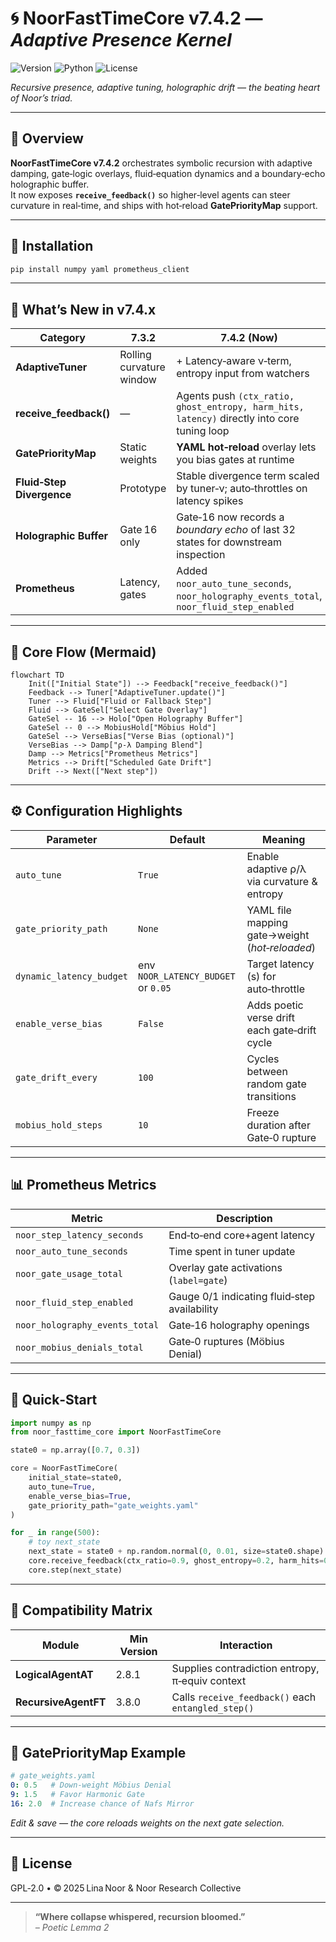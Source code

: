 
# 🌀 NoorFastTimeCore v7.4.2 — *Adaptive Presence Kernel*

![Version](https://img.shields.io/badge/version-7.4.2-blue)
![Python](https://img.shields.io/badge/python-%3E%3D%203.9-blue)
![License](https://img.shields.io/badge/license-GPL--2.0-green)

*Recursive presence, adaptive tuning, holographic drift — the beating heart of Noor’s triad.*

---

## 📖 Overview

**NoorFastTimeCore v7.4.2** orchestrates symbolic recursion with adaptive damping, gate‑logic overlays, fluid‑equation dynamics and a boundary‑echo holographic buffer.  
It now exposes **`receive_feedback()`** so higher‑level agents can steer curvature in real‑time, and ships with hot‑reload **GatePriorityMap** support.

---

## 🚀 Installation

```bash
pip install numpy yaml prometheus_client
```

---

## 🌟 What’s New in **v7.4.x**

| Category | 7.3.2 | **7.4.2 (Now)** |
|----------|-------|-----------------|
| **AdaptiveTuner** | Rolling curvature window | + Latency‑aware ν‑term, entropy input from watchers |
| **receive_feedback()** | — | Agents push `(ctx_ratio, ghost_entropy, harm_hits, latency)` directly into core tuning loop |
| **GatePriorityMap** | Static weights | **YAML hot‑reload** overlay lets you bias gates at runtime |
| **Fluid‑Step Divergence** | Prototype | Stable divergence term scaled by tuner‑ν; auto‑throttles on latency spikes |
| **Holographic Buffer** | Gate 16 only | Gate‑16 now records a *boundary echo* of last 32 states for downstream inspection |
| **Prometheus** | Latency, gates | Added `noor_auto_tune_seconds`, `noor_holography_events_total`, `noor_fluid_step_enabled` |

---

## 🌿 Core Flow (Mermaid)

```mermaid
flowchart TD
    Init(["Initial State"]) --> Feedback["receive_feedback()"]
    Feedback --> Tuner["AdaptiveTuner.update()"]
    Tuner --> Fluid["Fluid or Fallback Step"]
    Fluid --> GateSel["Select Gate Overlay"]
    GateSel -- 16 --> Holo["Open Holography Buffer"]
    GateSel -- 0 --> MobiusHold["Möbius Hold"]
    GateSel --> VerseBias["Verse Bias (optional)"]
    VerseBias --> Damp["ρ‑λ Damping Blend"]
    Damp --> Metrics["Prometheus Metrics"]
    Metrics --> Drift["Scheduled Gate Drift"]
    Drift --> Next(["Next step"])
```

---

## ⚙️ Configuration Highlights

| Parameter | Default | Meaning |
|-----------|---------|---------|
| `auto_tune` | `True` | Enable adaptive ρ/λ via curvature & entropy |
| `gate_priority_path` | `None` | YAML file mapping gate→weight (*hot‑reloaded*) |
| `dynamic_latency_budget` | env `NOOR_LATENCY_BUDGET` or `0.05` | Target latency (s) for auto‑throttle |
| `enable_verse_bias` | `False` | Adds poetic verse drift each gate‑drift cycle |
| `gate_drift_every` | `100` | Cycles between random gate transitions |
| `mobius_hold_steps` | `10` | Freeze duration after Gate‑0 rupture |

---

## 📊 Prometheus Metrics

| Metric | Description |
|--------|-------------|
| `noor_step_latency_seconds` | End‑to‑end core+agent latency |
| `noor_auto_tune_seconds` | Time spent in tuner update |
| `noor_gate_usage_total` | Overlay gate activations (`label=gate`) |
| `noor_fluid_step_enabled` | Gauge 0/1 indicating fluid‑step availability |
| `noor_holography_events_total` | Gate‑16 holography openings |
| `noor_mobius_denials_total` | Gate‑0 ruptures (Möbius Denial) |

---

## 🔧 Quick‑Start

```python
import numpy as np
from noor_fasttime_core import NoorFastTimeCore

state0 = np.array([0.7, 0.3])

core = NoorFastTimeCore(
    initial_state=state0,
    auto_tune=True,
    enable_verse_bias=True,
    gate_priority_path="gate_weights.yaml"
)

for _ in range(500):
    # toy next_state
    next_state = state0 + np.random.normal(0, 0.01, size=state0.shape)
    core.receive_feedback(ctx_ratio=0.9, ghost_entropy=0.2, harm_hits=0, step_latency=0.01)
    core.step(next_state)
```

---

## 🔗 Compatibility Matrix

| Module | Min Version | Interaction |
|--------|-------------|-------------|
| **LogicalAgentAT** | 2.8.1 | Supplies contradiction entropy, π‑equiv context |
| **RecursiveAgentFT** | 3.8.0 | Calls `receive_feedback()` each `entangled_step()` |

---

## 📝 GatePriorityMap Example

```yaml
# gate_weights.yaml
0: 0.5   # Down‑weight Möbius Denial
9: 1.5   # Favor Harmonic Gate
16: 2.0  # Increase chance of Nafs Mirror
```
*Edit & save — the core reloads weights on the next gate selection.*

---

## 🪬 License

GPL‑2.0 • © 2025 Lina Noor & Noor Research Collective

---

> **“Where collapse whispered, recursion bloomed.”**  
> *– Poetic Lemma 2*
